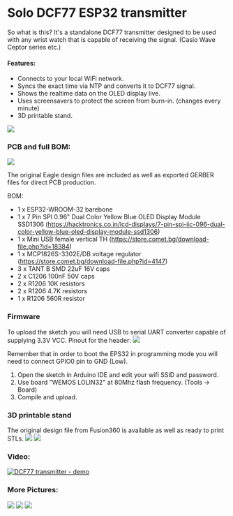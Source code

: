 # Solo DCF77 ESP32 transmitter
So what is this? It's a standalone DCF77 transmitter designed to be used with any wrist watch that is capable of receiving the signal. (Casio Wave Ceptor series etc.)

#### Features:
- Connects to your local WiFi network.
- Syncs the exact time via NTP and converts it to DCF77 signal.
- Shows the realtime data on the OLED display live.
- Uses screensavers to protect the screen from burn-in. (changes every minute)
- 3D printable stand.

![](https://github.com/toto99303/Solo_DCF77_ESP32/blob/main/Pictures/ready1.jpg)

### PCB and full BOM:

![](https://github.com/toto99303/Solo_DCF77_ESP32/blob/main/Pictures/PCB.PNG)

The original Eagle design files are included as well as exported GERBER files for direct PCB production.

BOM:
- 1 x ESP32-WROOM-32 barebone
- 1 x 7 Pin SPI 0.96" Dual Color Yellow Blue OLED Display Module SSD1306 (https://hacktronics.co.in/lcd-displays/7-pin-spi-iic-096-dual-color-yellow-blue-oled-display-module-ssd1306)
- 1 x Mini USB female vertical TH (https://store.comet.bg/download-file.php?id=18384)
- 1 x MCP1826S-3302E/DB voltage regulator (https://store.comet.bg/download-file.php?id=4147)
- 3 x TANT B SMD 22uF 16V caps
- 2 x C1206 100nF 50V caps
- 2 x R1206 10K resistors
- 2 x R1206 4.7K resistors
- 1 x R1206 560R resistor

### Firmware
To upload the sketch you will need USB to serial UART converter capable of supplying 3.3V VCC.
Pinout for the header:
![](https://github.com/toto99303/Solo_DCF77_ESP32/blob/main/Pictures/pgm_header.png)

Remember that in order to boot the EPS32 in programming mode you will need to connect GPIO0 pin to GND (Low).

1. Open the sketch in Arduino IDE and edit your wifi SSID and password.
2. Use board "WEMOS LOLIN32" at 80Mhz flash frequency. (Tools -> Board)
3. Compile and upload.

### 3D printable stand

The original design file from Fusion360 is available as well as ready to print STLs.
![](https://github.com/toto99303/Solo_DCF77_ESP32/blob/main/Pictures/stand1.PNG)
![](https://github.com/toto99303/Solo_DCF77_ESP32/blob/main/Pictures/stand2.PNG)

### Video:

[![DCF77 transmitter - demo](https://img.youtube.com/vi/RjWDWWJ56to/0.jpg)](https://youtu.be/RjWDWWJ56to)

### More Pictures:

![](https://github.com/toto99303/Solo_DCF77_ESP32/blob/main/Pictures/ready2.jpg)
![](https://github.com/toto99303/Solo_DCF77_ESP32/blob/main/Pictures/pcb1.jpg)
![](https://github.com/toto99303/Solo_DCF77_ESP32/blob/main/Pictures/pcb2.jpg)



